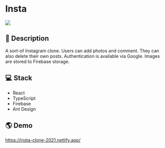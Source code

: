# Insta

![](https://i.imgur.com/yxFrFOI.png)

## 📝 Description

A sort-of Instagram clone. Users can add photos and comment. They can also delete their own posts. Authentication is available via Google. Images are stored to Firebase storage.

## 💻 Stack

- React
- TypeScript
- Firebase
- Ant Design

## 🌎 Demo

https://insta-clone-2021.netlify.app/
